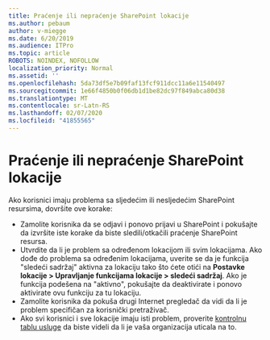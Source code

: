 ```yaml
---
title: Praćenje ili nepraćenje SharePoint lokacije
ms.author: pebaum
author: v-miegge
ms.date: 6/20/2019
ms.audience: ITPro
ms.topic: article
ROBOTS: NOINDEX, NOFOLLOW
localization_priority: Normal
ms.assetid: ''
ms.openlocfilehash: 5da73df5e7b09faf13fcf911dcc11a6e11540497
ms.sourcegitcommit: 1e66f4850b0f06db1d1be82dc97f849abca80d38
ms.translationtype: MT
ms.contentlocale: sr-Latn-RS
ms.lasthandoff: 02/07/2020
ms.locfileid: "41855565"
---
```

# <a name="follow-or-un-follow-a-sharepoint-site"></a>Praćenje ili nepraćenje SharePoint lokacije

Ako korisnici imaju problema sa sljedećim ili nesljedećim SharePoint resursima, dovršite ove korake:

* Zamolite korisnika da se odjavi i ponovo prijavi u SharePoint i pokušajte da izvršite iste korake da biste sledili/otkačili praćenje SharePoint resursa.
* Utvrdite da li je problem sa određenom lokacijom ili svim lokacijama. Ako dođe do problema sa određenim lokacijama, uverite se da je funkcija "sledeći sadržaj" aktivna za lokaciju tako što ćete otići na **Postavke lokacije > Upravljanje funkcijama lokacije > sledeći sadržaj**. Ako je funkcija podešena na "aktivno", pokušajte da deaktivirate i ponovo aktivirate ovu funkciju za tu lokaciju.
* Zamolite korisnika da pokuša drugi Internet pregledač da vidi da li je problem specifičan za korisnički pretraživač.
* Ako svi korisnici i sve lokacije imaju isti problem, proverite [kontrolnu tablu usluge](https://admin.microsoft.com/AdminPortal/Home#/servicehealth) da biste videli da li je vaša organizacija uticala na to.
